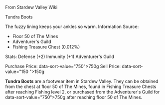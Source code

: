 From Stardew Valley Wiki

Tundra Boots

The fuzzy lining keeps your ankles so warm. Information Source:

- Floor 50 of The Mines
- Adventurer's Guild
- Fishing Treasure Chest (0.012%)

Stats: Defense (+2) Immunity (+1) Adventurer's Guild

Purchase Price: data-sort-value="750"&gt;750g Sell Price: data-sort-value="150 "&gt;150g

**Tundra Boots** are a footwear item in Stardew Valley. They can be obtained from the chest at floor 50 of The Mines, found in Fishing Treasure Chests after reaching Fishing level 2, or purchased from the Adventurer's Guild for data-sort-value="750"&gt;750g after reaching floor 50 of The Mines.